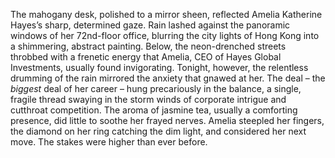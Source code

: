 The mahogany desk, polished to a mirror sheen, reflected Amelia Katherine Hayes’s sharp, determined gaze.  Rain lashed against the panoramic windows of her 72nd-floor office, blurring the city lights of Hong Kong into a shimmering, abstract painting.  Below, the neon-drenched streets throbbed with a frenetic energy that Amelia, CEO of Hayes Global Investments, usually found invigorating.  Tonight, however, the relentless drumming of the rain mirrored the anxiety that gnawed at her.  The deal – the *biggest* deal of her career – hung precariously in the balance, a single, fragile thread swaying in the storm winds of corporate intrigue and cutthroat competition.  The aroma of jasmine tea, usually a comforting presence, did little to soothe her frayed nerves.  Amelia steepled her fingers, the diamond on her ring catching the dim light, and considered her next move.  The stakes were higher than ever before.
